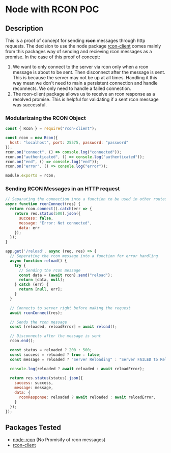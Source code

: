 # Node with RCON POC

## Description
This is a proof of concept for sending **rcon** messages through http requests. 
The decision to use the node package [rcon-client](https://github.com/janispritzkau/rcon-client) 
comes mainly from this packages way of sending and recieving rcon messages as a promise. 
In the case of this proof of concept: 
1)  We want to only connect to the server via rcon only when a rcon message is about to 
    be sent. Then disconnect after the message is sent. This is because the server may not
    be up at all times. Handling it this way mean we don't need to main a persistent 
    connection and handle reconnects. We only need to handle a failed connection.
2)  The rcon-client package allows us to receive an rcon response as a resolved promise.
    This is helpful for validating if a sent rcon message was successful.

### Modularizaing the RCON Object
```js
const { Rcon } = require("rcon-client");

const rcon = new Rcon({
  host: "localhost", port: 25575, password: "password"
});
rcon.on("connect", () => console.log("connected"));
rcon.on("authenticated", () => console.log("authenticated"));
rcon.on("end", () => console.log("end"));
rcon.on("error", () => console.log("error"));

module.exports = rcon;
```

### Sending RCON Messages in an HTTP request
```js
// Separating the connection into a function to be used in other routes
async function rconConnect(res) {
  return rcon.connect().catch(err => {
    return res.status(500).json({
      success: false,
      message: "Error: Not connected",
      data: err
    });
  });
}

app.get('/reload', async (req, res) => {
  // Seperating the rcon message into a function for error handling
  async function reload() {
    try {
      // Sending the rcon message
      const data = (await rcon).send("reload");
      return [data, null];
    } catch (err) {
      return [null, err];
    }
  }

  // Connects to server right before making the request
  await rconConnect(res);

  // Sends the rcon message
  const [reloaded, reloadError] = await reload();

  // Disconnects after the message is sent
  rcon.end();

  const status = reloaded ? 200 : 500;
  const success = reloaded ? true : false;
  const message = reloaded ? "Server Reloading" : "Server FAILED to Reload";

  console.log(reloaded ? await reloaded : await reloadError);
  
  return res.status(status).json({
    success: success,
    message: message,
    data: {
      rconResponse: reloaded ? await reloaded : await reloadError,
    }
  });
});
```

## Packages Tested
* [node-rcon](https://github.com/pushrax/node-rcon) (No Promisify of rcon messages)
* [rcon-client](https://github.com/janispritzkau/rcon-client)